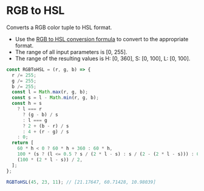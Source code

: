 # RGB to HSL

Converts a RGB color tuple to HSL format.

* Use the [RGB to HSL conversion formula](https://www.niwa.nu/2013/05/math-behind-colorspace-conversions-rgb-hsl/) to convert to the appropriate format.
* The range of all input parameters is \[0, 255].
* The range of the resulting values is H: \[0, 360], S: \[0, 100], L: \[0, 100].

```js
const RGBToHSL = (r, g, b) => {
  r /= 255;
  g /= 255;
  b /= 255;
  const l = Math.max(r, g, b);
  const s = l - Math.min(r, g, b);
  const h = s
    ? l === r
      ? (g - b) / s
      : l === g
      ? 2 + (b - r) / s
      : 4 + (r - g) / s
    : 0;
  return [
    60 * h < 0 ? 60 * h + 360 : 60 * h,
    100 * (s ? (l <= 0.5 ? s / (2 * l - s) : s / (2 - (2 * l - s))) : 0),
    (100 * (2 * l - s)) / 2,
  ];
};
```

```js
RGBToHSL(45, 23, 11); // [21.17647, 60.71428, 10.98039]
```
